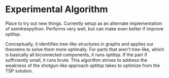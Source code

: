 # Experimental Algorithm

Place to try out new things. Currently setup as an alternate implementation of semitreepython. Performs very well, but can make even better if improve optitsp.

Conceptually, it identifies tree-like structures in graphs and applies our theorems to solve them more optimally. For parts that aren't tree-like, which is basically all biconnected components, it runs optitsp. If the part if sufficiently small, it runs brute. This algorithm strives to address the weakness of the shotgun-like approach optitsp takes to optimize from the TSP solution.